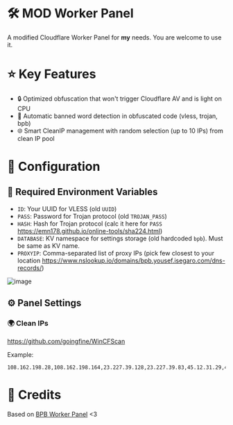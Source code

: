 # 🛠️ MOD Worker Panel

A modified Cloudflare Worker Panel for **my** needs. You are welcome to use it.

# ⭐ Key Features

- 🔒 Optimized obfuscation that won't trigger Cloudflare AV and is light on CPU
- 🚫 Automatic banned word detection in obfuscated code (vless, trojan, bpb)
- 🌐 Smart CleanIP management with random selection (up to 10 IPs) from clean IP pool

# 🚀 Configuration

## 🔑 Required Environment Variables

- `ID`: Your UUID for VLESS (old `UUID`)
- `PASS`: Password for Trojan protocol (old `TROJAN_PASS`)
- `HASH`: Hash for Trojan protocol (calc it here for `PASS` https://emn178.github.io/online-tools/sha224.html)
- `DATABASE`: KV namespace for settings storage (old hardcoded `bpb`). Must be same as KV name.
- `PROXYIP`: Comma-separated list of proxy IPs (pick few closest to your location https://www.nslookup.io/domains/bpb.yousef.isegaro.com/dns-records/)

![image](https://github.com/user-attachments/assets/12aaad8a-d05c-4356-aa2f-291a139301f6)

## ⚙️ Panel Settings

### 🌍 Clean IPs

https://github.com/goingfine/WinCFScan

Example:

```
108.162.198.28,108.162.198.164,23.227.39.128,23.227.39.83,45.12.31.29,45.12.30.95,195.245.221.118,195.245.221.53,104.25.236.198,104.25.140.172,188.244.122.154,188.244.122.8,141.101.120.101,141.101.121.60,185.176.26.247,185.176.26.153,195.85.23.46,195.85.23.61,199.181.197.120,199.181.197.2,104.22.55.15,104.22.43.239,45.131.5.20,45.131.5.102,172.66.217.214,172.66.129.151,185.135.9.14,185.135.9.167,162.159.60.98,162.159.253.109,154.85.99.215,154.85.99.137,103.169.142.219,103.169.142.117,45.80.111.218,45.80.111.111,185.148.107.69,185.148.107.54,89.116.250.251,89.116.250.124,45.8.211.235,45.8.211.222,185.193.28.231,185.193.28.24,170.114.45.222,170.114.46.33,168.100.6.39,168.100.6.208,104.24.192.66,104.24.86.106,31.43.179.166,31.43.179.153,188.42.88.124,188.42.88.206,104.20.42.62,104.20.127.20,104.19.5.69,104.19.145.125,188.114.97.155,188.114.99.212,156.238.19.229,156.238.19.195,185.162.230.167,185.162.230.98,194.152.44.102,194.152.44.236,172.64.69.108,45.85.118.28,45.85.119.170,147.78.140.125,147.78.140.56,190.93.247.239,190.93.244.35,205.233.181.138,205.233.181.84,159.246.55.144,159.246.55.125,66.235.200.53,66.235.200.105,185.146.173.37,185.146.173.44,185.221.160.29,185.221.160.225,192.65.217.189,192.65.217.113,172.67.11.230,172.67.27.97,104.27.127.11,104.27.11.55,104.21.61.199,104.21.231.8,160.153.0.59,160.153.0.182,185.174.138.94,185.174.138.241,45.142.120.55,45.142.120.9,45.159.216.46,45.159.217.230,103.160.204.250,103.160.204.48,154.83.2.152,154.83.2.124,194.53.53.76,194.53.53.37,162.251.82.95,162.251.82.132,141.193.213.87,141.193.213.239,185.238.228.54,185.238.228.122,185.59.218.169,185.59.218.219,108.165.216.31,108.165.216.72,159.112.235.13,159.112.235.191,193.9.49.201,193.9.49.187,66.81.247.158,66.81.247.95,193.227.99.7,193.227.99.123,91.193.59.7,91.193.58.184,194.36.55.59,194.36.55.183,198.41.201.130,198.41.216.12,185.18.250.223,185.18.250.98,147.185.161.48,147.185.161.195,104.16.74.225,104.16.96.97,185.170.166.169,185.170.166.127,104.254.140.79,104.254.140.243,103.21.244.96,103.21.244.5,104.26.5.39,173.245.59.126,173.245.49.227,104.31.16.99,104.31.16.236,104.18.73.253,104.18.240.219
```

# 📝 Credits

Based on [BPB Worker Panel](https://github.com/bia-pain-bache/BPB-Worker-Panel) <3
